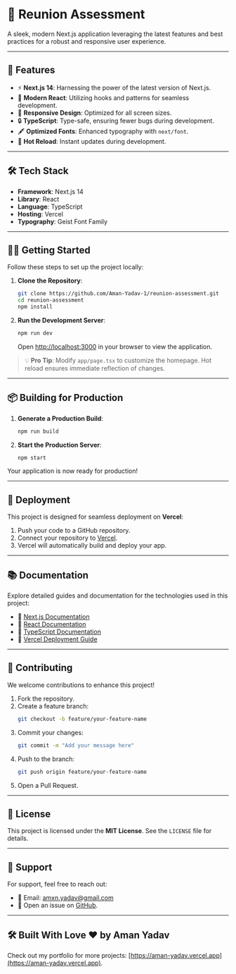 # 🎉 Reunion Assessment  

A sleek, modern Next.js application leveraging the latest features and best practices for a robust and responsive user experience.  

---

## 🚀 Features  

- ⚡ **Next.js 14**: Harnessing the power of the latest version of Next.js.  
- 🔗 **Modern React**: Utilizing hooks and patterns for seamless development.  
- 📱 **Responsive Design**: Optimized for all screen sizes.  
- 🔒 **TypeScript**: Type-safe, ensuring fewer bugs during development.  
- 🖋️ **Optimized Fonts**: Enhanced typography with `next/font`.  
- 🔄 **Hot Reload**: Instant updates during development.  

---

## 🛠️ Tech Stack  

- **Framework**: Next.js 14  
- **Library**: React  
- **Language**: TypeScript  
- **Hosting**: Vercel  
- **Typography**: Geist Font Family  

---

## 🏃‍♂️ Getting Started  

Follow these steps to set up the project locally:  

1. **Clone the Repository**:  
   ```bash  
   git clone https://github.com/Aman-Yadav-1/reunion-assessment.git  
   cd reunion-assessment  
   npm install  
   ```  

2. **Run the Development Server**:  
   ```bash  
   npm run dev  
   ```  

   Open [http://localhost:3000](http://localhost:3000) in your browser to view the application.  

> 💡 **Pro Tip**: Modify `app/page.tsx` to customize the homepage. Hot reload ensures immediate reflection of changes.  

---

## 📦 Building for Production  

1. **Generate a Production Build**:  
   ```bash  
   npm run build  
   ```  

2. **Start the Production Server**:  
   ```bash  
   npm start  
   ```  

Your application is now ready for production!  

---

## 🚀 Deployment  

This project is designed for seamless deployment on **Vercel**:  

1. Push your code to a GitHub repository.  
2. Connect your repository to [Vercel](https://vercel.com/).  
3. Vercel will automatically build and deploy your app.  

---

## 📚 Documentation  

Explore detailed guides and documentation for the technologies used in this project:  

- 📖 [Next.js Documentation](https://nextjs.org/docs)  
- 📖 [React Documentation](https://reactjs.org/docs/getting-started.html)  
- 📖 [TypeScript Documentation](https://www.typescriptlang.org/docs/)  
- 📖 [Vercel Deployment Guide](https://vercel.com/docs)  

---

## 🤝 Contributing  

We welcome contributions to enhance this project!  

1. Fork the repository.  
2. Create a feature branch:  
   ```bash  
   git checkout -b feature/your-feature-name  
   ```  
3. Commit your changes:  
   ```bash  
   git commit -m "Add your message here"  
   ```  
4. Push to the branch:  
   ```bash  
   git push origin feature/your-feature-name  
   ```  
5. Open a Pull Request.  

---

## 📄 License  

This project is licensed under the **MIT License**. See the `LICENSE` file for details.  

---

## 👥 Support  

For support, feel free to reach out:  

- 📧 Email: [amxn.yadav@gmail.com](mailto:amxn.yadav@gmail.com)  
- 🐛 Open an issue on [GitHub](https://github.com/Aman-Yadav-1/reunion-assessment/issues).  

---

## 🛠️ Built With Love ❤️ by Aman Yadav  

Check out my portfolio for more projects: [https://aman-yadav.vercel.app](https://aman-yadav.vercel.app).  
